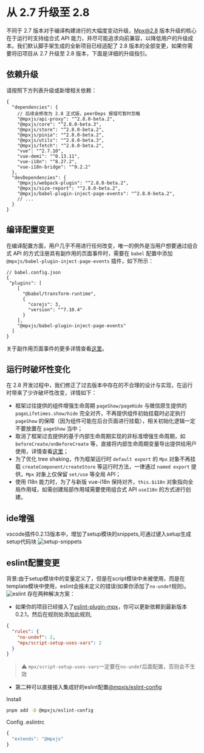 # 从 2.7 升级至 2.8

不同于 2.7 版本对于编译构建进行的大幅度变动升级，Mpx@2.8 版本升级的核心在于运行时支持组合式 API 能力，并尽可能追求向前兼容，以降低用户的升级成本。我们默认脚手架生成的全新项目已经适配了 2.8 版本的全部变更，如果你需要将旧项目从 2.7 升级至 2.8 版本，下面是详细的升级指引。

## 依赖升级

请按照下方列表升级或新增相关依赖：

```json5
{
  "dependencies": {
    // 后续会修改为 2.8 正式版，peerDeps 报错可暂时忽略
    "@mpxjs/api-proxy": "^2.8.0-beta.2",
    "@mpxjs/core": "^2.8.0-beta.3",
    "@mpxjs/store": "^2.8.0-beta.2",
    "@mpxjs/pinia": "^2.8.0-beta.2",
    "@mpxjs/utils": "^2.8.0-beta.3",
    "@mpxjs/fetch": "^2.8.0-beta.2",
    "vue": "^2.7.10",
    "vue-demi": "^0.13.11",
    "vue-i18n": "^8.27.2",
    "vue-i18n-bridge": "^9.2.2"
  },
  "devDependencies": {
    "@mpxjs/webpack-plugin": "^2.8.0-beta.2",
    "@mpxjs/size-report": "^2.8.0-beta.2",
    "@mpxjs/babel-plugin-inject-page-events": "^2.8.0-beta.2",
    // ...
  }
}
```

## 编译配置变更

在编译配置方面，用户几乎不用进行任何改变，唯一的例外是当用户想要通过组合式 API 的方式注册具有副作用的页面事件时，需要在 `babel` 配置中添加 `@mpxjs/babel-plugin-inject-page-events` 插件，如下所示：

```json5
// babel.config.json
{
 "plugins": [
    [
      "@babel/transform-runtime",
      {
        "corejs": 3,
        "version": "^7.10.4"
      }
    ],
    "@mpxjs/babel-plugin-inject-page-events"
  ]
}
```

关于副作用页面事件的更多详情查看[这里](../composition-api/composition-api.md#具有副作用的页面事件)。

## 运行时破坏性变化

在 2.8 开发过程中，我们修正了过去版本中存在的不合理的设计与实现，在运行时带来了少许破坏性改变，详情如下：

* 框架过往提供的组件增强生命周期 `pageShow/pageHide` 与微信原生提供的 `pageLifetimes.show/hide` 完全对齐，不再提供组件初始挂载时必定执行 `pageShow` 的保障（因为组件可能在后台页面进行挂载），相关初始化逻辑一定不要放置在 `pageShow` 当中；
* 取消了框架过去提供的基于内部生命周期实现的非标准增强生命周期，如 `beforeCreate/onBeforeCreate` 等，直接将内部生命周期变量导出提供给用户使用，详情查看[这里](../composition-api/composition-api.md#框架内置生命周期)；
* 为了优化 tree shaking，作为框架运行时 `default export` 的 `Mpx` 对象不再挂载 `createComponent/createStore` 等运行时方法，一律通过 `named export` 提供，`Mpx` 对象上仅保留 `set/use` 等全局 API；
* 使用 I18n 能力时，为了与新版 vue-i18n 保持对齐，`this.$i18n` 对象指向全局作用域，如需创建局部作用域需要使用组合式 API `useI18n` 的方式进行创建。

## ide增强

vscode插件0.2.13版本中，增加了setup模块的snippets,可通过键入setup生成setup代码块
![setup-snippets](https://dpubstatic.udache.com/static/dpubimg/IXOmbos-Tof5uorfy3r2__setup.png)

## eslint配置变更

背景:由于setup模块中的变量定义了，但是在script模块中未被使用，而是在template模块中使用，eslint会报未定义的错误(如果你添加了`no-undef`规则)。
![eslint](https://dpubstatic.udache.com/static/dpubimg/fGO13Gtd7Mdrz8aewPWD1_eslint-setup.png)
存在两种解决方案：

* 如果你的项目已经接入了[eslint-plugin-mpx](https://github.com/mpx-ecology/eslint-plugin-mpx)，你可以更新依赖到最新版本0.2.1，然后在规则处添加此规则,
```json
{
  "rules": {
    "no-undef": 2,
    "mpx/script-setup-uses-vars": 2
  }
}
```
> ⚠️ `mpx/script-setup-uses-vars`一定要在`no-undef`后面配置，否则会不生效
* 第二种可以直接接入集成好的eslint配置[@mpxjs/eslint-config](https://github.com/mpx-ecology/eslint-config)

Install
```bash
pnpm add -D @mpxjs/eslint-config
```
Config .eslintrc
```js
{
  "extends": "@mpxjs"
}
```

